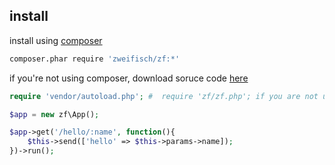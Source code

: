 
## install

install using [composer](http://getcomposer.org/)
```sh
composer.phar require 'zweifisch/zf:*'
```

if you're not using composer, download soruce code [here](https://github.com/zweifisch/zf/tags)

```php
require 'vendor/autoload.php'; #  require 'zf/zf.php'; if you are not using composer

$app = new zf\App();

$app->get('/hello/:name', function(){
	$this->send(['hello' => $this->params->name]);
})->run();
```
